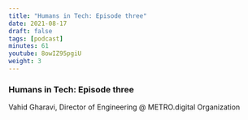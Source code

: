 ```yaml
---
title: "Humans in Tech: Episode three"
date: 2021-08-17
draft: false
tags: [podcast]
minutes: 61
youtube: 8owIZ95pgiU
weight: 3
---
```


### Humans in Tech: Episode three

Vahid Gharavi, Director of Engineering @ METRO.digital Organization